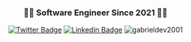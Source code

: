 <h3 align="center"> 👨‍💻 Software Engineer Since 2021 👨‍💻</h3>
<p align="center">
  <a href="https://twitter.com/ebagabee"><img alt="Twitter Badge" src="https://img.shields.io/badge/-@ebagabee-000000?style=flat-square&labelColor=000000&logo=twitter&logoColor=white&link=https://twitter.com/ebagabee"/></a>
<a href="https://www.linkedin.com/in/ebagabee/"><img alt="Linkedin Badge" src="https://img.shields.io/badge/-Gabriel%20Alves-000000?style=flat-square&logo=Linkedin&logoColor=white&link=https://www.linkedin.com/in/ebagabee/"/></a>
  <img src="https://komarev.com/ghpvc/?username=gabrieldev2001&label=Profile%20views&color=000000&style=plastic" alt="gabrieldev2001" />
</p>

  

 
   


